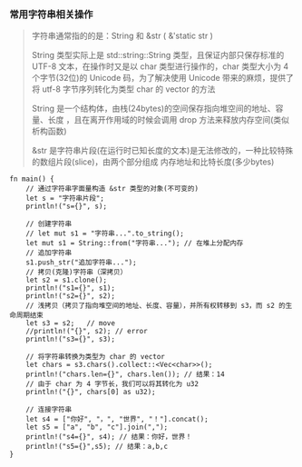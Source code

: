 ### 常用字符串相关操作
> 字符串通常指的的是：String 和 &str ( &'static str )
> 
> String 类型实际上是 std::string::String 类型，且保证内部只保存标准的 UTF-8 文本，在操作时又是以 char 类型进行操作的，char 类型大小为 4 个字节(32位)的 Unicode 码，为了解决使用 Unicode 带来的麻烦，提供了将 utf-8 字节序列转化为类型 char 的 vector 的方法
> 
> String 是一个结构体，由栈(24bytes)的空间保存指向堆空间的地址、容量、长度 ，且在离开作用域的时候会调用 drop 方法来释放内存空间(类似析构函数)
> 
> &str 是字符串片段(在运行时已知长度的文本)是无法修改的，一种比较特殊的数组片段(slice)，由两个部分组成 内存地址和比特长度(多少bytes)

```
fn main() {
    // 通过字符串字面量构造 &str 类型的对象(不可变的)
    let s = "字符串片段";
    println!("s={}", s);
    
    // 创建字符串
    // let mut s1 = "字符串...".to_string();
    let mut s1 = String::from("字符串..."); // 在堆上分配内存
    // 追加字符串
    s1.push_str("追加字符串...");
    // 拷贝(克隆)字符串（深拷贝）
    let s2 = s1.clone();
    println!("s1={}", s1);
    println!("s2={}", s2);
    // 浅拷贝（拷贝了指向堆空间的地址、长度、容量），并所有权转移到 s3，而 s2 的生命周期结束
    let s3 = s2;   // move
    //println!("{}", s2); // error
    println!("s3={}", s3);
    
    // 将字符串转换为类型为 char 的 vector
    let chars = s3.chars().collect::<Vec<char>>();
    println!("chars.len={}", chars.len()); // 结果：14
    // 由于 char 为 4 字节长，我们可以将其转化为 u32
    println!("{}", chars[0] as u32);
    
    // 连接字符串
    let s4 = ["你好", "，", "世界", "！"].concat();
    let s5 = ["a", "b", "c"].join(",");
    println!("s4={}", s4); // 结果：你好，世界！
    println!("s5={}",s5); // 结果：a,b,c
}
```

